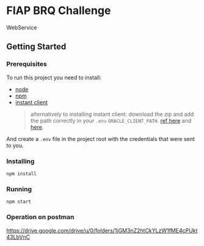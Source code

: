 # FIAP BRQ Challenge

WebService

## Getting Started

### Prerequisites

To run this project you need to install:

- [node](https://nodejs.org/en/)
- [npm](https://www.npmjs.com/)
- [instant client](https://www.oracle.com/br/database/technologies/instant-client/downloads.html)
  > alternatively to installing instant client: download the zip and add the path correctly in your `.env` `ORACLE_CLIENT_PATH`. [ref here](https://docs.oracle.com/en/cloud/paas/exadata-express-cloud/csdbp/connect-node-js.html#GUID-C2C00BFD-A78A-4914-BE4E-801CB2C97B2E) and [here](https://www.oracle.com/database/technologies/appdev/quickstartnodeonprem.html).

And create a `.env` file in the project root with the credentials that were sent to you.

### Installing

```
npm install
```

### Running

```
npm start
```

### Operation on postman

https://drive.google.com/drive/u/0/folders/1jGM3nZ2htCkYLzW1fME4cPUkt43LbVnC
